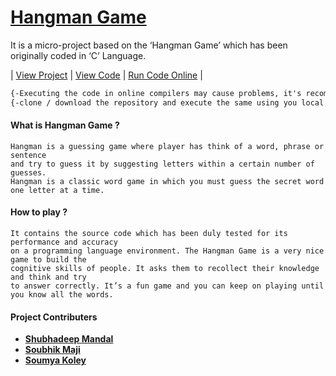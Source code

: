 # [**Hangman Game**](https://github.com/shubhadeepmandal394/hangman-game/blob/master/doc/Hangman%20Game.pdf)

It is a micro-project based on the ‘Hangman Game’ which has been originally coded in ‘C’ Language. 

| [View Project](https://github.com/shubhadeepmandal394/hangman-game/blob/master/doc/Hangman%20Game.pdf) | [View Code](https://github.com/shubhadeepmandal394/hangman-game/blob/master/hangman-game.c) | [Run Code Online](https://onlinegdb.com/B1DsY5AFw) |

```diff
{-Executing the code in online compilers may cause problems, it's recomended to     -}
{-clone / download the repository and execute the same using you local gcc compiler.-}
```


#### What is Hangman Game ?
```
Hangman is a guessing game where player has think of a word, phrase or sentence
and try to guess it by suggesting letters within a certain number of guesses.
Hangman is a classic word game in which you must guess the secret word one letter at a time. 
```

#### How to play ?
```
It contains the source code which has been duly tested for its performance and accuracy 
on a programming language environment. The Hangman Game is a very nice game to build the 
cognitive skills of people. It asks them to recollect their knowledge and think and try 
to answer correctly. It’s a fun game and you can keep on playing until you know all the words.
```

#### Project Contributers
- [**Shubhadeep Mandal**](https://github.com/shubhadeepmandal394)
- [**Soubhik Maji**](https://github.com/MacMaji007)
- [**Soumya Koley**](https://github.com/Soumya1717)
